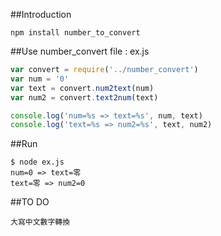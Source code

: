 

##Introduction

```
npm install number_to_convert
```

##Use number_convert
file : ex.js
```javascript
var convert = require('../number_convert')
var num = '0'
var text = convert.num2text(num)
var num2 = convert.text2num(text)

console.log('num=%s => text=%s', num, text)
console.log('text=%s => num2=%s', text, num2)
```
##Run
```
$ node ex.js
num=0 => text=零
text=零 => num2=0
 ```
##TO DO
 ```
 大寫中文數字轉換
 ```